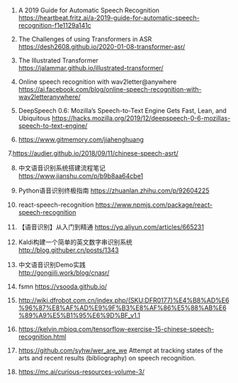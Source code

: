 1. A 2019 Guide for Automatic Speech Recognition    
   https://heartbeat.fritz.ai/a-2019-guide-for-automatic-speech-recognition-f1e1129a141c

2. The Challenges of using Transformers in ASR      
   https://desh2608.github.io/2020-01-08-transformer-asr/
   
3. The Illustrated Transformer   
   https://jalammar.github.io/illustrated-transformer/

4. Online speech recognition with wav2letter@anywhere
https://ai.facebook.com/blog/online-speech-recognition-with-wav2letteranywhere/  

5. DeepSpeech 0.6: Mozilla’s Speech-to-Text Engine Gets Fast, Lean, and Ubiquitous
https://hacks.mozilla.org/2019/12/deepspeech-0-6-mozillas-speech-to-text-engine/  

6. https://www.gitmemory.com/jiahenghuang

7.https://audier.github.io/2018/09/11/chinese-speech-asrt/ 

8. 中文语音识别系统搭建流程笔记
https://www.jianshu.com/p/b9b8aa64cbe1

9. Python语音识别终极指南
https://zhuanlan.zhihu.com/p/92604225

10. react-speech-recognition
https://www.npmjs.com/package/react-speech-recognition

11. 【语音识别】从入门到精通
https://yq.aliyun.com/articles/665231

12. Kaldi构建一个简单的英文数字串识别系统
http://blog.githuber.cn/posts/1343 

13. 中文语音识别Demo实践  
http://gongjili.work/blog/cnasr/

14. fsmn
https://vsooda.github.io/

15. http://wiki.dfrobot.com.cn/index.php/(SKU:DFR0177)%E4%B8%AD%E6%96%87%E8%AF%AD%E9%9F%B3%E8%AF%86%E5%88%AB%E6%89%A9%E5%B1%95%E6%9D%BF_v1.1

16. https://kelvin.mbioq.com/tensorflow-exercise-15-chinese-speech-recognition.html 

17. https://github.com/syhw/wer_are_we
Attempt at tracking states of the arts and recent results (bibliography) on speech recognition.

18. https://mc.ai/curious-resources-volume-3/
